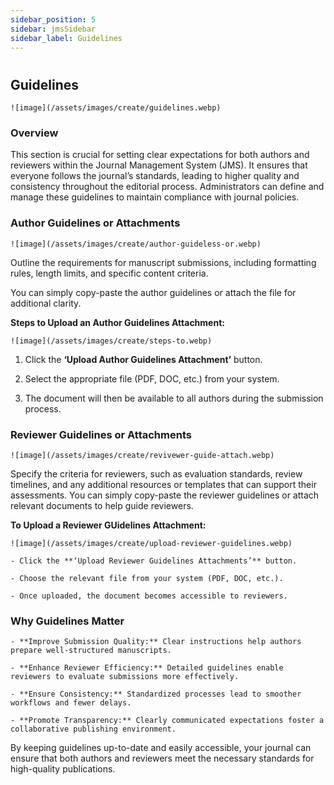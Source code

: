 ```yaml
---
sidebar_position: 5
sidebar: jmsSidebar
sidebar_label: Guidelines
---
```


#

## Guidelines

    ![image](/assets/images/create/guidelines.webp)

### Overview

This section is crucial for setting clear expectations for both authors and reviewers within the Journal Management System (JMS). It ensures that everyone follows the journal’s standards, leading to higher quality and consistency throughout the editorial process. Administrators can define and manage these guidelines to maintain compliance with journal policies.

### Author Guidelines or Attachments

    ![image](/assets/images/create/author-guideless-or.webp)

Outline the requirements for manuscript submissions, including formatting rules, length limits, and specific content criteria.

You can simply copy-paste the author guidelines or attach the file for additional clarity.

**Steps to Upload an Author Guidelines Attachment:**

    ![image](/assets/images/create/steps-to.webp)

1. Click the **‘Upload Author Guidelines Attachment’** button.

2. Select the appropriate file (PDF, DOC, etc.) from your system.

3. The document will then be available to all authors during the submission process.

### Reviewer Guidelines or Attachments

    ![image](/assets/images/create/revivewer-guide-attach.webp)

Specify the criteria for reviewers, such as evaluation standards, review timelines, and any additional resources or templates that can support their assessments. You can simply copy-paste the reviewer guidelines or attach relevant documents to help guide reviewers.

**To Upload a Reviewer GUidelines Attachment:**

    ![image](/assets/images/create/upload-reviewer-guidelines.webp)

    - Click the **‘Upload Reviewer Guidelines Attachments’** button.

    - Choose the relevant file from your system (PDF, DOC, etc.).

    - Once uploaded, the document becomes accessible to reviewers.

### Why Guidelines Matter

    - **Improve Submission Quality:** Clear instructions help authors prepare well-structured manuscripts.

    - **Enhance Reviewer Efficiency:** Detailed guidelines enable reviewers to evaluate submissions more effectively.

    - **Ensure Consistency:** Standardized processes lead to smoother workflows and fewer delays.

    - **Promote Transparency:** Clearly communicated expectations foster a collaborative publishing environment.

By keeping guidelines up-to-date and easily accessible, your journal can ensure that both authors and reviewers meet the necessary standards for high-quality publications.
